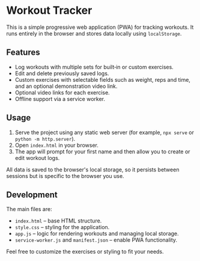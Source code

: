 # Workout Tracker

This is a simple progressive web application (PWA) for tracking workouts. It runs entirely in the browser and stores data locally using `localStorage`.

## Features

- Log workouts with multiple sets for built‑in or custom exercises.
- Edit and delete previously saved logs.
- Custom exercises with selectable fields such as weight, reps and time, and an optional demonstration video link.
- Optional video links for each exercise.
- Offline support via a service worker.

## Usage

1. Serve the project using any static web server (for example, `npx serve` or `python -m http.server`).
2. Open `index.html` in your browser.
3. The app will prompt for your first name and then allow you to create or edit workout logs.

All data is saved to the browser's local storage, so it persists between sessions but is specific to the browser you use.

## Development

The main files are:

- `index.html` – base HTML structure.
- `style.css` – styling for the application.
- `app.js` – logic for rendering workouts and managing local storage.
- `service-worker.js` and `manifest.json` – enable PWA functionality.

Feel free to customize the exercises or styling to fit your needs.
